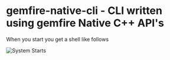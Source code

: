 # gemfire-native-cli - CLI written using gemfire Native C++ API's

When you start you get a shell like follows 

![System Starts](https://raw.github.com/davinash/gemfire-native-cli/master/private/images/ncshell1.jpg)
